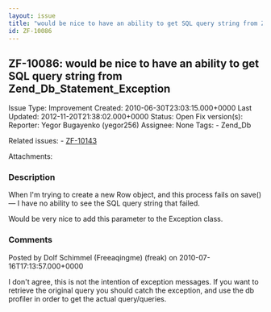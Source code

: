 ```yaml
---
layout: issue
title: "would be nice to have an ability to get SQL query string from Zend_Db_Statement_Exception"
id: ZF-10086
---
```


ZF-10086: would be nice to have an ability to get SQL query string from Zend\_Db\_Statement\_Exception
------------------------------------------------------------------------------------------------------

 Issue Type: Improvement Created: 2010-06-30T23:03:15.000+0000 Last Updated: 2012-11-20T21:38:02.000+0000 Status: Open Fix version(s): 
 Reporter:  Yegor Bugayenko (yegor256)  Assignee:  None  Tags: - Zend\_Db
 
 Related issues: - [ZF-10143](/issues/browse/ZF-10143)
 
 Attachments: 
### Description

When I'm trying to create a new Row object, and this process fails on save() — I have no ability to see the SQL query string that failed.

Would be very nice to add this parameter to the Exception class.

 

 

### Comments

Posted by Dolf Schimmel (Freeaqingme) (freak) on 2010-07-16T17:13:57.000+0000

I don't agree, this is not the intention of exception messages. If you want to retrieve the original query you should catch the exception, and use the db profiler in order to get the actual query/queries.

 

 
